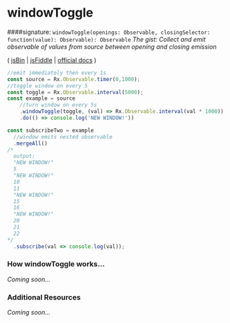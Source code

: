 # windowToggle
####signature: `windowToggle(openings: Observable, closingSelector: function(value): Observable): Observable`
*The gist: Collect and emit observable of values from source between opening and closing emission*

( [jsBin](http://jsbin.com/xasofupuka/1/edit?js,console) | [jsFiddle](https://jsfiddle.net/qg6qfqLz/46/) | [official docs](http://reactivex.io/rxjs/class/es6/Observable.js~Observable.html#instance-method-windowToggle) )

```js
//emit immediately then every 1s
const source = Rx.Observable.timer(0,1000);
//toggle window on every 5
const toggle = Rx.Observable.interval(5000);
const example = source
    //turn window on every 5s
    .windowToggle(toggle, (val) => Rx.Observable.interval(val * 1000))
    .do(() => console.log('NEW WINDOW!'))

const subscribeTwo = example 
  //window emits nested observable
  .mergeAll()
/*
  output:
  "NEW WINDOW!"
  5
  "NEW WINDOW!"
  10
  11
  "NEW WINDOW!"
  15
  16
  "NEW WINDOW!"
  20
  21
  22
*/
  .subscribe(val => console.log(val));
```

### How windowToggle works...
*Coming soon...*


### Additional Resources
*Coming soon...*